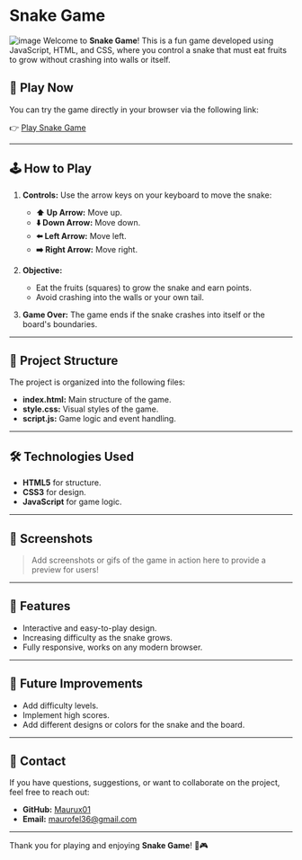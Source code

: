   # Snake Game
![image](https://github.com/user-attachments/assets/43238039-d866-44ae-b920-b5a5d67a51cd)
Welcome to **Snake Game**! This is a fun game developed using JavaScript, HTML, and CSS, where you control a snake that must eat fruits to grow without crashing into walls or itself.

## 🚀 Play Now

You can try the game directly in your browser via the following link:

👉 [Play Snake Game](https://maurux01.github.io/snakegame/)

---

## 🕹️ How to Play

1. **Controls:** Use the arrow keys on your keyboard to move the snake:
   - **⬆️ Up Arrow:** Move up.
   - **⬇️ Down Arrow:** Move down.
   - **⬅️ Left Arrow:** Move left.
   - **➡️ Right Arrow:** Move right.

2. **Objective:**
   - Eat the fruits (squares) to grow the snake and earn points.
   - Avoid crashing into the walls or your own tail.

3. **Game Over:** The game ends if the snake crashes into itself or the board's boundaries.

---

## 📂 Project Structure

The project is organized into the following files:

- **index.html:** Main structure of the game.
- **style.css:** Visual styles of the game.
- **script.js:** Game logic and event handling.

---

## 🛠️ Technologies Used

- **HTML5** for structure.
- **CSS3** for design.
- **JavaScript** for game logic.

---

## 📸 Screenshots

> Add screenshots or gifs of the game in action here to provide a preview for users!

---

## 🌟 Features

- Interactive and easy-to-play design.
- Increasing difficulty as the snake grows.
- Fully responsive, works on any modern browser.

---

## 🔮 Future Improvements

- Add difficulty levels.
- Implement high scores.
- Add different designs or colors for the snake and the board.

---

## 📧 Contact

If you have questions, suggestions, or want to collaborate on the project, feel free to reach out:

- **GitHub:** [Maurux01](https://github.com/Maurux01)
- **Email:** maurofel36@gmail.com

---

Thank you for playing and enjoying **Snake Game**! 🐍🎮


